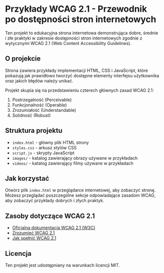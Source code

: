 # Przykłady WCAG 2.1 - Przewodnik po dostępności stron internetowych

Ten projekt to edukacyjna strona internetowa demonstrująca dobre, średnie i złe praktyki w zakresie dostępności stron internetowych zgodnie z wytycznymi WCAG 2.1 (Web Content Accessibility Guidelines).

## O projekcie

Strona zawiera przykłady implementacji HTML, CSS i JavaScript, które pokazują jak prawidłowo tworzyć dostępne elementy interfejsu użytkownika oraz jakich błędów należy unikać.

Projekt skupia się na przedstawieniu czterech głównych zasad WCAG 2.1:

1. Postrzegalność (Perceivable)
2. Funkcjonalność (Operable)
3. Zrozumiałość (Understandable)
4. Solidność (Robust)

## Struktura projektu

- `index.html` - główny plik HTML strony
- `styles.css` - arkusz stylów CSS
- `script.js` - skrypty JavaScript
- `images/` - katalog zawierający obrazy używane w przykładach
- `videos/` - katalog zawierający filmy używane w przykładach

## Jak korzystać

Otwórz plik `index.html` w przeglądarce internetowej, aby zobaczyć stronę. Możesz przeglądać poszczególne sekcje odpowiadające zasadom WCAG, aby zobaczyć przykłady dobrych i złych praktyk.

## Zasoby dotyczące WCAG 2.1

- [Oficjalna dokumentacja WCAG 2.1 (W3C)](https://www.w3.org/TR/WCAG21/)
- [Zrozumieć WCAG 2.1](https://www.w3.org/WAI/WCAG21/Understanding/)
- [Jak spełnić WCAG 2.1](https://www.w3.org/WAI/WCAG21/quickref/)

## Licencja

Ten projekt jest udostępniany na warunkach licencji MIT.
